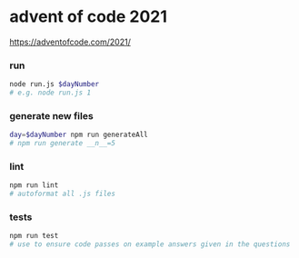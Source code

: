 # advent of code 2021
https://adventofcode.com/2021/

### run
```bash
node run.js $dayNumber
# e.g. node run.js 1
```

### generate new files
```bash
day=$dayNumber npm run generateAll
# npm run generate __n__=5
```

### lint
```bash
npm run lint
# autoformat all .js files
```

### tests
```bash
npm run test
# use to ensure code passes on example answers given in the questions
```